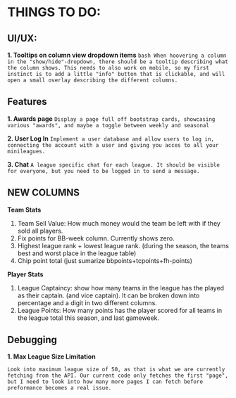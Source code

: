 # THINGS TO DO:

## UI/UX:
**1. Tooltips on column view dropdown items**
    ```bash
    When hoovering a column in the "show/hide"-dropdown, there should be a tooltip describing what the column shows. This needs to also work on mobile, so my first instinct is to add a little "info" button that is clickable, and will open a small overlay describing the different columns.
    ```

## Features


**1. Awards page** 
    ```
    Display a page full off bootstrap cards, showcasing various "awards", and maybe a toggle between weekly and seasonal
    ```

**2. User Log In**
    ```
    Implement a user database and allow users to log in, connecting the account with a user and giving you acces to all your minileagues.
    ```

**3. Chat**
    ```
    A league specific chat for each league. It should be visible for everyone, but you need to be logged in to send a message.
    ```

## NEW COLUMNS

**Team Stats**
1. Team Sell Value: How much money would the team be left with if they sold all players.
2. Fix points for BB-week column. Currently shows zero.
3. Highest league rank + lowest league rank. (during the season, the teams best and worst place in the league table)
4. Chip point total (just sumarize bbpoints+tcpoints+fh-points)

**Player Stats**
1. League Captaincy: show how many teams in the league has the played as their captain. (and vice captain). It can be broken down into percentage and a digit in two different columns.
2. League Points: How many points has the player scored for all teams in the league total this season, and last gameweek.

## Debugging

**1. Max League Size Limitation**

    Look into maximum league size of 50, as that is what we are currently fetching from the API. Our current code only fetches the first "page", but I need to look into how many more pages I can fetch before preformance becomes a real issue.